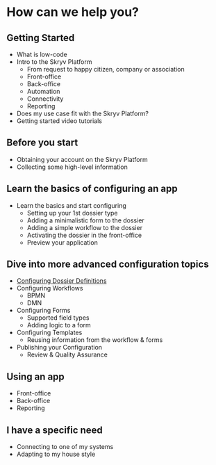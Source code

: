 # How can we help you?

## Getting Started 
* What is low-code
* Intro to the Skryv Platform
  * From request to happy citizen, company or association
  * Front-office
  * Back-office
  * Automation
  * Connectivity
  * Reporting
* Does my use case fit with the Skryv Platform?
* Getting started video tutorials

## Before you start
* Obtaining your account on the Skryv Platform
* Collecting some high-level information

## Learn the basics of configuring an app
* Learn the basics and start configuring
  * Setting up your 1st dossier type
  * Adding a minimalistic form to the dossier
  * Adding a simple workflow to the dossier
  * Activating the dossier in the front-office
  * Preview your application

## Dive into more advanced configuration topics
* [Configuring Dossier Definitions](advanced_config/dosdefs.md)
* Configuring Workflows
  * BPMN
  * DMN
* Configuring Forms
  * Supported field types
  * Adding logic to a form
* Configuring Templates
  * Reusing information from the workflow & forms
* Publishing your Configuration
  * Review & Quality Assurance

## Using an app
* Front-office
* Back-office
* Reporting  

## I have a specific need
* Connecting to one of my systems
* Adapting to my house style